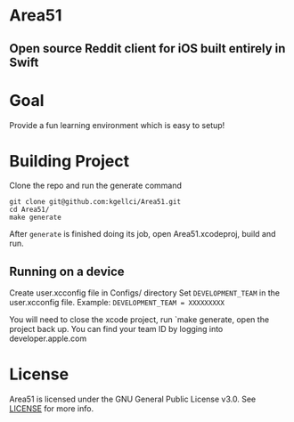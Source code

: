 # Area51
Open source Reddit client for iOS built entirely in Swift
---

# Goal

Provide a fun learning environment which is easy to setup!

# Building Project

Clone the repo and run the generate command
```console
git clone git@github.com:kgellci/Area51.git
cd Area51/
make generate
```

After `generate` is finished doing its job, open Area51.xcodeproj, build and run.

## Running on a device
Create user.xcconfig file in Configs/ directory
Set `DEVELOPMENT_TEAM` in the user.xcconfig file. Example:
`DEVELOPMENT_TEAM = XXXXXXXXX`

You will need to close the xcode project, run `make generate, open the project back up.
You can find your team ID by logging into developer.apple.com

# License
Area51 is licensed under the GNU General Public License v3.0. See [LICENSE](LICENSE) for more info.
